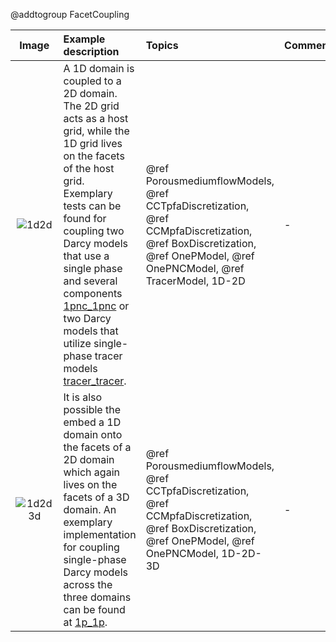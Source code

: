 @addtogroup FacetCoupling


| Image | Example description | Topics | Comment |
|:----------:|:----------|:---------|:---------|
| ![1d2d](coupling_facet_1d2d.svg) | A 1D domain is coupled to a 2D domain. The 2D grid acts as a host grid, while the 1D grid lives on the facets of the host grid. Exemplary tests can be found for coupling two Darcy models that use a single phase and several components [1pnc_1pnc](https://git.iws.uni-stuttgart.de/dumux-repositories/dumux/-/tree/master/test/multidomain/facet/1pnc_1pnc?ref_type=heads) or two Darcy models that utilize single-phase tracer models [tracer_tracer](https://git.iws.uni-stuttgart.de/dumux-repositories/dumux/-/tree/master/test/multidomain/facet/tracer_tracer?ref_type=heads).| @ref PorousmediumflowModels, @ref CCTpfaDiscretization, @ref CCMpfaDiscretization, @ref BoxDiscretization, @ref OnePModel, @ref OnePNCModel, @ref TracerModel, 1D-2D | - |
| ![1d2d3d](coupling_facet_1d2d3d.svg) | It is also possible the embed a 1D domain onto the facets of a 2D domain which again lives on the facets of a 3D domain. An exemplary implementation for coupling single-phase Darcy models across the three domains can be found at [1p_1p](https://git.iws.uni-stuttgart.de/dumux-repositories/dumux/-/tree/master/test/multidomain/facet/1p_1p?ref_type=heads). | @ref PorousmediumflowModels, @ref CCTpfaDiscretization, @ref CCMpfaDiscretization, @ref BoxDiscretization, @ref OnePModel, @ref OnePNCModel, 1D-2D-3D | - |
